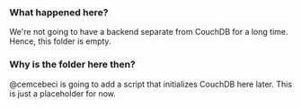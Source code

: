### What happened here?
We're not going to have a backend separate from CouchDB for a long time. Hence, this folder is empty.

### Why is the folder here then?
@cemcebeci is going to add a script that initializes CouchDB here later. This is just a placeholder for now.